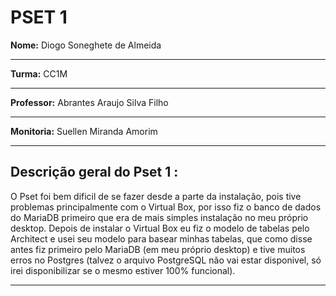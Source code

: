 # PSET 1

**Nome:** Diogo Soneghete de Almeida
***
**Turma:** CC1M
***
**Professor:** Abrantes Araujo Silva Filho
***
**Monitoria:** Suellen Miranda Amorim
***
## Descrição geral do Pset 1 :
O Pset foi bem dificil de se fazer desde a parte da instalação, pois tive problemas principalmente com o Virtual Box, por isso fiz o banco de dados do MariaDB primeiro que era de mais simples instalação no meu próprio desktop.
Depois de instalar o Virtual Box eu fiz o modelo de tabelas pelo Architect e usei seu modelo para basear minhas tabelas, que como disse antes fiz primeiro pelo MariaDB (em meu próprio desktop) e tive muitos erros no Postgres (talvez o arquivo PostgreSQL não vai estar disponivel, só irei disponibilizar se o mesmo estiver 100% funcional).
***
